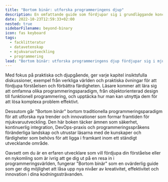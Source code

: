 ```yaml
---
title: "Bortom binär: utforska programmeringens djup"
description: En omfattande guide som fördjupar sig i grundläggande koncept, avancerade tekniker och framväxande trender inom mjukvaruutveckling, som erbjuder praktiska insikter och praktiska övningar för att ge läsarna möjlighet att bemästra konsten att programmera.
date: 2022-10-23T12:59:33+02:00
nested: true
sidebarFilename: beyond-binary
icon: fas keyboard
tags:
  - facklitteratur
  - datavetenskap
  - mjukvaruutveckling
  - programmering
lead: "Bortom binär: utforska programmeringens djup fördjupar sig i mjukvaruutvecklingens intrikata värld och guidar läsarna på en fängslande resa genom de grundläggande koncepten och avancerade teknikerna som definierar modern programmering. Från att bemästra algoritmer och datastrukturer till att navigera i komplexiteten i programvaruarkitektur och designmönster, den här boken erbjuder en omfattande utforskning av viktiga ämnen."
---
```

Med fokus på praktiska och djupgående, ger varje kapitel insiktsfulla diskussioner, exempel från verkliga världen och praktiska övningar för att fördjupa förståelsen och förbättra färdigheten. Läsare kommer att lära sig att omfamna olika programmeringsparadigm, från objektorienterad design till funktionell programmering, och upptäcka hur man kan utnyttja dem för att lösa komplexa problem effektivt.

Dessutom går "Bortom binär" bortom traditionella programmeringsparadigm för att utforska nya trender och innovationer som formar framtiden för mjukvaruutveckling. Den här boken täcker ämnen som säkerhet, kontinuerlig integration, DevOps-praxis och programmeringsspråkens föränderliga landskap och utrustar läsarna med de kunskaper och färdigheter som behövs för att ligga i framkant inom ett ständigt utvecklande område.

Oavsett om du är en erfaren utvecklare som vill fördjupa din förståelse eller en nykomling som är ivrig att ge dig ut på en resa in i programmeringsvärlden, fungerar "Bortom binär" som en ovärderlig guide som ger dig möjlighet att låsa upp nya nivåer av kreativitet, effektivitet och innovation i dina kodningssträvanden.